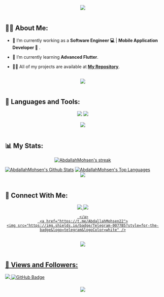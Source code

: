 <div align="center">
    <img src="https://readme-typing-svg.herokuapp.com/?font=Righteous&size=35&center=true&vCenter=true&width=500&height=70&duration=4000&lines=Hi+There!+👋;+I'm+Abdallah+Mohsen!+😎;" />
</div>

<br>

## 🙋‍♂️ About Me:

- 🔭 I’m currently working as a **Software Engineer 💻** | **Mobile Application Developer 📱** .

- 🌱 I’m currently learning **Advanced Flutter**.

- 👨‍💻 All of my projects are available at **[My Repository](https://github.com/AbdallahMohsen22?tab=repositories)**.

<br>
<div align="center">
    <img src="https://user-images.githubusercontent.com/73097560/115834477-dbab4500-a447-11eb-908a-139a6edaec5c.gif" />
</div>
<br>

## 🚀 Languages and Tools:
<div align="center">
    <img src="https://skillicons.dev/icons?i=flutter,dart,firebase,cpp,java,python" />
    <img src="https://skillicons.dev/icons?i=github,androidstudio,vscode,figma,postman" /><br>
</div>

<br>
<div align="center">
    <img src="https://user-images.githubusercontent.com/73097560/115834477-dbab4500-a447-11eb-908a-139a6edaec5c.gif" />
</div>
<br>

## 📊 My Stats:

<p align="center">
    <a href="https://github.com/AmmarAgeeza/github-readme-streak-stats">
        <img title="🔥 Get streak stats for your profile at git.io/streak-stats" alt="AbdallahMohsen's streak" src="https://github-readme-streak-stats.herokuapp.com/?user=AbdallahMohsen22&theme=black-ice&hide_border=true&stroke=0000&background=060A0CD0"/>
    </a>
</p>
<a href="https://github.com/AbdallahMohsen/github-readme-stats"><img alt="AbdallahMohsen's Github Stats" src="https://github-readme-stats.vercel.app/api?username=AbdallahMohsen22&show_icons=true&count_private=true&theme=react&hide_border=true&bg_color=0D1117" /></a>
<a href="https://github.com/AbdallahMohsen/github-readme-stats"><img alt="AbdallahMohsen's Top Languages" src="https://github-readme-stats.vercel.app/api/top-langs/?username=AbdallahMohsen22&langs_count=8&count_private=true&layout=compact&theme=react&hide_border=true&bg_color=0D1117" /></a>

<br>
<div align="center">
    <img src="https://user-images.githubusercontent.com/73097560/115834477-dbab4500-a447-11eb-908a-139a6edaec5c.gif" />
</div>
<br>

## 🤝 Connect With Me:

<div align="center">
    <a href="https://www.linkedin.com/in/abdallah-mohsen-3016ba1ab" target="_blank">
        <img src="https://img.shields.io/badge/LinkedIn-0077B5?style=for-the-badge&logo=linkedin&logoColor=white" target="_blank" />
    </a>
  <a href="mailto:abdallahmohsen144@gmail.com">
    <img src="https://img.shields.io/badge/Gmail-333333?style=for-the-badge&logo=gmail&logoColor=red" />

     </a>
     <a href="https://t.me/AbdallahMohsen22">
    <img src="https://img.shields.io/badge/Telegram-0077B5?style=for-the-badge&logo=telegram&logoColor=white" />
  
</div>

<br>
<div align="center">
    <img src="https://user-images.githubusercontent.com/73097560/115834477-dbab4500-a447-11eb-908a-139a6edaec5c.gif" />
</div>
<br>

## 💜 Views and Followers:

<a href="https://github.com/AbdallahMohsen22/github-profile-views-counter">
    <img src="https://komarev.com/ghpvc/?username=AbdallahMohsen22">
</a>
<a href="https://github.com/AbdallahMohsen22?tab=followers"><img src="https://img.shields.io/github/followers/AbdallahMohsen22?label=Followers&style=social" alt="GitHub Badge"></a>
<h3 align="center">
    <img src="https://readme-typing-svg.herokuapp.com/?font=Righteous&size=25&center=true&vCenter=true&width=500&height=70&duration=4000&lines=Thanks+for+visiting!+❤️;+Shoot+me+a+message+on+Linkedin!;I'm+Long+Life+Learner">
</h3>

<br/>
